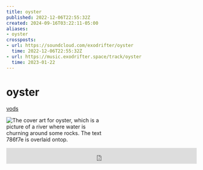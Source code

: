 ```yaml
---
title: oyster
published: 2022-12-06T22:55:32Z
created: 2024-09-16T03:22:11-05:00
aliases:
- oyster
crossposts:
- url: https://soundcloud.com/exodrifter/oyster
  time: 2022-12-06T22:55:32Z
- url: https://music.exodrifter.space/track/oyster
  time: 2023-01-22
---
```


# oyster

<div class="flex">
<div><i class="ri-video-fill"></i> <a href="https://vods.exodrifter.space/tag/song-oyster">vods</a></div>
</div>

<div style="width: 50%;">

![The cover art for oyster, which is a picture of a river where water is churning around some rocks. The text 786f7e is overlaid ontop.](oyster.png)

</div>

<iframe style="border: 0; width: 100%; max-width: 700px; height: 42px;" src="https://bandcamp.com/EmbeddedPlayer/album=477085509/size=small/bgcol=333333/linkcol=0f91ff/track=638554513/transparent=true/" seamless><a href="https://music.exodrifter.space/album/lonely-metro">lonely metro by exodrifter</a></iframe>
